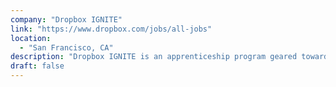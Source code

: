 ```yaml
---
company: "Dropbox IGNITE"
link: "https://www.dropbox.com/jobs/all-jobs"
location: 
  - "San Francisco, CA"
description: "Dropbox IGNITE is an apprenticeship program geared towards professionals with non-traditional software engineering backgrounds who are looking to start or re-start their professional career."
draft: false
---
```

